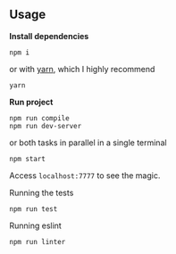 ## Usage

**Install dependencies**
```
npm i
```
or with [yarn](https://yarnpkg.com/), which I highly recommend
```
yarn
```

**Run project**
```
npm run compile
npm run dev-server
```
or both tasks in parallel in a single terminal
```
npm start
```

Access `localhost:7777` to see the magic.

Running the tests
```
npm run test
```

Running eslint
```
npm run linter
```
